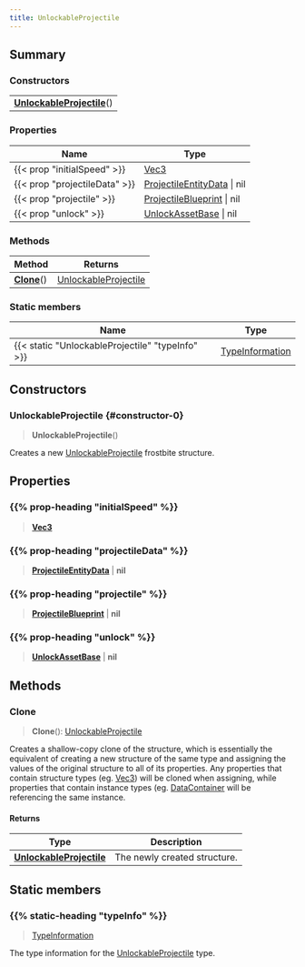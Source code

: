 ```yaml
---
title: UnlockableProjectile
---
```



## Summary
### Constructors
| |
| ----------- |
| **[UnlockableProjectile](#constructor-0)**() |

### Properties
| Name | Type |
| ---- | ---- |
| {{< prop "initialSpeed" >}} | [Vec3](/vext/ref/shared/class/vec3) |
| {{< prop "projectileData" >}} | [ProjectileEntityData](/vext/ref/fb/projectileentitydata) \| nil |
| {{< prop "projectile" >}} | [ProjectileBlueprint](/vext/ref/fb/projectileblueprint) \| nil |
| {{< prop "unlock" >}} | [UnlockAssetBase](/vext/ref/fb/unlockassetbase) \| nil |

### Methods
| Method | Returns |
| ------ | ---- |
| **[Clone](#clone)**() | [UnlockableProjectile](/vext/ref/fb/unlockableprojectile) |

### Static members
| Name | Type |
| ---- | ---- |
| {{< static "UnlockableProjectile" "typeInfo" >}} | [TypeInformation](/vext/ref/shared/class/typeinformation) |

## Constructors
### UnlockableProjectile {#constructor-0}
> **UnlockableProjectile**()

Creates a new [UnlockableProjectile](/vext/ref/fb/unlockableprojectile) frostbite structure.

## Properties
### {{% prop-heading "initialSpeed" %}}
> **[Vec3](/vext/ref/shared/class/vec3)**

### {{% prop-heading "projectileData" %}}
> **[ProjectileEntityData](/vext/ref/fb/projectileentitydata)** | **nil**

### {{% prop-heading "projectile" %}}
> **[ProjectileBlueprint](/vext/ref/fb/projectileblueprint)** | **nil**

### {{% prop-heading "unlock" %}}
> **[UnlockAssetBase](/vext/ref/fb/unlockassetbase)** | **nil**

## Methods
### Clone
> **Clone**(): [UnlockableProjectile](/vext/ref/fb/unlockableprojectile)

Creates a shallow-copy clone of the structure, which is essentially the equivalent of creating a new structure of the same type and assigning the values of the original structure to all of its properties. Any properties that contain structure types (eg. [Vec3](/vext/ref/shared/class/vec3)) will be cloned when assigning, while properties that contain instance types (eg. [DataContainer](/vext/ref/shared/class/datacontainer) will be referencing the same instance.

#### Returns
| Type | Description |
| ---- | ----------- |
| **[UnlockableProjectile](/vext/ref/fb/unlockableprojectile)** | The newly created structure. |

## Static members
### {{% static-heading "typeInfo" %}}
> [TypeInformation](/vext/ref/shared/class/typeinformation)

The type information for the [UnlockableProjectile](/vext/ref/fb/unlockableprojectile) type.

